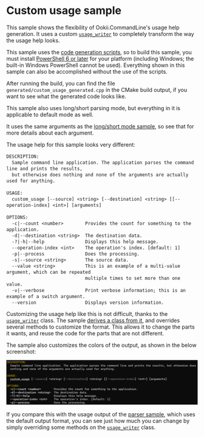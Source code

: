 # Custom usage sample

This sample shows the flexibility of Ookii.CommandLine's usage help generation. It uses a custom
[`usage_writer`][] to completely transform the way the usage help looks.

This sample uses the [code generation scripts](../../docs/Scripts.md), so to build this sample, you
must install [PowerShell 6 or later](https://github.com/PowerShell/PowerShell) for your platform
(including Windows; the built-in Windows PowerShell cannot be used). Everything shown in this sample
can also be accomplished without the use of the scripts.

After running the build, you can find the file `generated/custom_usage_generated.cpp` in the CMake
build output, if you want to see what the generated code looks like.

This sample also uses long/short parsing mode, but everything in it is applicable to default mode as
well.

It uses the same arguments as the [long/short mode sample](../long_short), so see that for more
details about each argument.

The usage help for this sample looks very different:

```text
DESCRIPTION:
  Sample command line application. The application parses the command line and prints the results,
  but otherwise does nothing and none of the arguments are actually used for anything.

USAGE:
  custom_usage [--source] <string> [--destination] <string> [[--operation-index] <int>] [arguments]

OPTIONS:
  -c|--count <number>        Provides the count for something to the application.
  -d|--destination <string>  The destination data.
  -?|-h|--help               Displays this help message.
  --operation-index <int>    The operation's index. [default: 1]
  -p|--process               Does the processing.
  -s|--source <string>       The source data.
  --value <string>           This is an example of a multi-value argument, which can be repeated
                             multiple times to set more than one value.
  -v|--verbose               Print verbose information; this is an example of a switch argument.
  --version                  Displays version information.
```

Customizing the usage help like this is not difficult, thanks to the [`usage_writer`][] class. The
sample [derives a class from it](custom_usage_writer.h), and overrides several methods to customize
the format. This allows it to change the parts it wants, and reuse the code for the parts that are
not different.

The sample also customizes the colors of the output, as shown in the below screenshot:

![Custom usage colors](../../docs/images/custom_usage.png)

If you compare this with the usage output of the [parser sample](../parser), which uses the default
output format, you can see just how much you can change by simply overriding some methods on the
[`usage_writer`][] class.

[`usage_writer`]: https://www.ookii.org/docs/commandline-cpp-2.0/classookii_1_1basic__usage__writer.html
